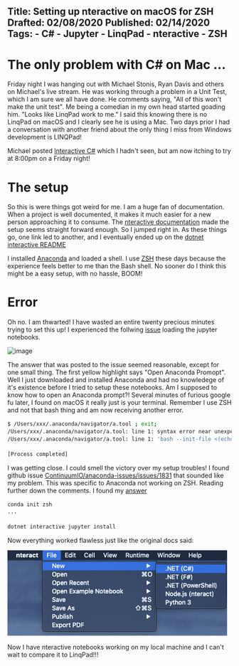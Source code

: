Title: Setting up nteractive on macOS for ZSH
Drafted: 02/08/2020
Published: 02/14/2020
Tags:
    - C#
    - Jupyter
    - LinqPad
    - nteractive
    - ZSH
---

# The only problem with C# on Mac ...
Friday night I was hanging out with Michael Stonis, Ryan Davis and others on Michael's live stream.  He was working through a problem in a Unit Test, which I am sure we all have done.  He comments saying, "All of this won't make the unit test".  Me being a comedian in my own head started goading him. "Looks like LinqPad work to me."  I said this knowing there is no LinqPad on macOS and I clearly see he is using a Mac.  Two days prior I had a conversation with another friend about the only thing I miss from Windows development is LINQPad!

Michael posted [Interactive C#](https://devblogs.microsoft.com/dotnet/net-interactive-is-here-net-notebooks-preview-2/) which I hadn't seen, but am now itching to try at 8:00pm on a Friday night!

# The setup
So this is were things got weird for me.  I am a huge fan of documentation.  When a project is well documented, it makes it much easier for a new person approaching it to consume.
The [nteractive documentation](https://nteract.io/kernels/dotnet) made the setup seems straight forward enough.  So I jumped right in. As these things go, one link led to another, and I eventually ended up on the [dotnet interactive README](https://github.com/dotnet/interactive/blob/master/README.md)

I installed [Anaconda](https://www.anaconda.com/distribution) and loaded a shell.  I use [ZSH](http://www.zsh.org/) these days because the experience feels better to me than the Bash shell.  No sooner do I think this might be a easy setup, with no hassle, BOOM!
 
# Error
Oh no.  I am thwarted!  I have wasted an entire twenty precious minutes trying to set this up!  I experienced the follwing [issue](https://github.com/dotnet/try/issues/644#issuecomment-553896811) loading the jupyter notebooks.

![image](https://user-images.githubusercontent.com/2546640/68862256-22c1d200-06bb-11ea-8d3a-bd87bdf8fbcc.png)

The answer that was posted to the issue seemed reasonable, except for one small thing.  The first yellow highlight says "Open Anaconda Promopt".  Well I just downloaded and installed Anaconda and had no knowledege of it's existence before I tried to setup these notebooks.  Am I supposed to know how to open an Anaconda prompt?!  Several minutes of furious google fu later, I found on macOS it really just is your terminal.  Remember I use ZSH and not that bash thing and am now receiving another error.

```bash
$ /Users/xxx/.anaconda/navigator/a.tool ; exit;
/Users/xxx/.anaconda/navigator/a.tool: line 1: syntax error near unexpected token '('
/Users/xxx/.anaconda/navigator/a.tool: line 1: 'bash --init-file <(echo "source activate /Users/xxx/anaconda/anaconda;")'

[Process completed]
```

I was getting close.  I could smell the victory over my setup troubles! I found github issue [ContinuumIO/anaconda-issues/issues/1831](https://github.com/ContinuumIO/anaconda-issues/issues/1831#issue-232806289) that sounded like my problem.  This was specific to Anaconda not working on ZSH.  Reading further down the comments.  I found my [answer](https://github.com/ContinuumIO/anaconda-issues/issues/1831#issuecomment-569094667)

```bash
conda init zsh
...

dotnet interactive jupyter install
```

Now everything worked flawless just like the original docs said:

![nteractive](../../images/nteractive-dotnet.png)

Now I have nteractive notebooks working on my local machine and I can't wait to compare it to LinqPad!!!